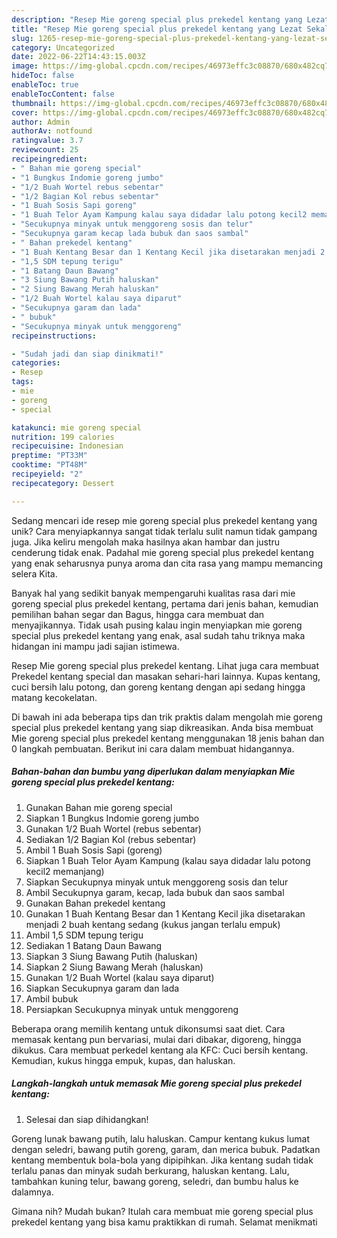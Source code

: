 ```yaml
---
description: "Resep Mie goreng special plus prekedel kentang yang Lezat Sekali"
title: "Resep Mie goreng special plus prekedel kentang yang Lezat Sekali"
slug: 1265-resep-mie-goreng-special-plus-prekedel-kentang-yang-lezat-sekali
category: Uncategorized
date: 2022-06-22T14:43:15.003Z
image: https://img-global.cpcdn.com/recipes/46973effc3c08870/680x482cq70/mie-goreng-special-plus-prekedel-kentang-foto-resep-utama.jpg
hideToc: false
enableToc: true
enableTocContent: false
thumbnail: https://img-global.cpcdn.com/recipes/46973effc3c08870/680x482cq70/mie-goreng-special-plus-prekedel-kentang-foto-resep-utama.jpg
cover: https://img-global.cpcdn.com/recipes/46973effc3c08870/680x482cq70/mie-goreng-special-plus-prekedel-kentang-foto-resep-utama.jpg
author: Admin
authorAv: notfound
ratingvalue: 3.7
reviewcount: 25
recipeingredient:
- " Bahan mie goreng special"
- "1 Bungkus Indomie goreng jumbo"
- "1/2 Buah Wortel rebus sebentar"
- "1/2 Bagian Kol rebus sebentar"
- "1 Buah Sosis Sapi goreng"
- "1 Buah Telor Ayam Kampung kalau saya didadar lalu potong kecil2 memanjang"
- "Secukupnya minyak untuk menggoreng sosis dan telur"
- "Secukupnya garam kecap lada bubuk dan saos sambal"
- " Bahan prekedel kentang"
- "1 Buah Kentang Besar dan 1 Kentang Kecil jika disetarakan menjadi 2 buah kentang sedang kukus jangan terlalu empuk"
- "1,5 SDM tepung terigu"
- "1 Batang Daun Bawang"
- "3 Siung Bawang Putih haluskan"
- "2 Siung Bawang Merah haluskan"
- "1/2 Buah Wortel kalau saya diparut"
- "Secukupnya garam dan lada"
- " bubuk"
- "Secukupnya minyak untuk menggoreng"
recipeinstructions:

- "Sudah jadi dan siap dinikmati!"
categories:
- Resep
tags:
- mie
- goreng
- special

katakunci: mie goreng special 
nutrition: 199 calories
recipecuisine: Indonesian
preptime: "PT33M"
cooktime: "PT48M"
recipeyield: "2"
recipecategory: Dessert

---
```





Sedang mencari ide resep mie goreng special plus prekedel kentang yang unik? Cara menyiapkannya sangat tidak terlalu sulit namun tidak gampang juga. Jika keliru mengolah maka hasilnya akan hambar dan justru cenderung tidak enak. Padahal mie goreng special plus prekedel kentang yang enak seharusnya punya aroma dan cita rasa yang mampu memancing selera Kita.





Banyak hal yang sedikit banyak mempengaruhi kualitas rasa dari mie goreng special plus prekedel kentang, pertama dari jenis bahan, kemudian pemilihan bahan segar dan Bagus, hingga cara membuat dan menyajikannya. Tidak usah pusing kalau ingin menyiapkan mie goreng special plus prekedel kentang yang enak,      asal sudah tahu triknya maka hidangan ini mampu jadi sajian istimewa.














Resep Mie goreng special plus prekedel kentang. Lihat juga cara membuat Prekedel kentang special dan masakan sehari-hari lainnya. Kupas kentang, cuci bersih lalu potong, dan goreng kentang dengan api sedang hingga matang kecokelatan.






Di bawah ini ada beberapa tips dan trik praktis dalam mengolah mie goreng special plus prekedel kentang yang siap dikreasikan. Anda bisa membuat Mie goreng special plus prekedel kentang menggunakan 18 jenis bahan dan 0 langkah pembuatan. Berikut ini cara dalam membuat hidangannya.

<!--inarticleads1-->

##### Bahan-bahan dan bumbu yang diperlukan dalam menyiapkan Mie goreng special plus prekedel kentang:

1. Gunakan  Bahan mie goreng special
1. Siapkan 1 Bungkus Indomie goreng jumbo
1. Gunakan 1/2 Buah Wortel (rebus sebentar)
1. Sediakan 1/2 Bagian Kol (rebus sebentar)
1. Ambil 1 Buah Sosis Sapi (goreng)
1. Siapkan 1 Buah Telor Ayam Kampung (kalau saya didadar lalu potong kecil2 memanjang)
1. Siapkan Secukupnya minyak untuk menggoreng sosis dan telur
1. Ambil Secukupnya garam, kecap, lada bubuk dan saos sambal
1. Gunakan  Bahan prekedel kentang
1. Gunakan 1 Buah Kentang Besar dan 1 Kentang Kecil jika disetarakan menjadi 2 buah kentang sedang (kukus jangan terlalu empuk)
1. Ambil 1,5 SDM tepung terigu
1. Sediakan 1 Batang Daun Bawang
1. Siapkan 3 Siung Bawang Putih (haluskan)
1. Siapkan 2 Siung Bawang Merah (haluskan)
1. Gunakan 1/2 Buah Wortel (kalau saya diparut)
1. Siapkan Secukupnya garam dan lada
1. Ambil  bubuk
1. Persiapkan Secukupnya minyak untuk menggoreng


Beberapa orang memilih kentang untuk dikonsumsi saat diet. Cara memasak kentang pun bervariasi, mulai dari dibakar, digoreng, hingga dikukus. Cara membuat perkedel kentang ala KFC: Cuci bersih kentang. Kemudian, kukus hingga empuk, kupas, dan haluskan. 

<!--inarticleads2-->

##### Langkah-langkah untuk memasak Mie goreng special plus prekedel kentang:


1. Selesai dan siap dihidangkan!

Goreng lunak bawang putih, lalu haluskan. Campur kentang kukus lumat dengan seledri, bawang putih goreng, garam, dan merica bubuk. Padatkan kentang membentuk bola-bola yang dipipihkan. Jika kentang sudah tidak terlalu panas dan minyak sudah berkurang, haluskan kentang. Lalu, tambahkan kuning telur, bawang goreng, seledri, dan bumbu halus ke dalamnya. 

Gimana nih? Mudah bukan? Itulah cara membuat mie goreng special plus prekedel kentang yang bisa kamu praktikkan di rumah. Selamat menikmati
